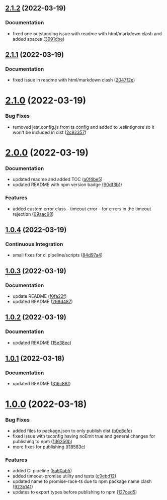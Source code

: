 ## [2.1.2](https://github.com/LaurenceStokes/timeout-promise/compare/v2.1.1...v2.1.2) (2022-03-19)


### Documentation

* fixed one outstanding issue with readme with html/markdown clash and added spaces ([3991dbe](https://github.com/LaurenceStokes/timeout-promise/commit/3991dbeb828b1b1ff54a05e5e72dc79f04cc39b7))



## [2.1.1](https://github.com/LaurenceStokes/timeout-promise/compare/v2.1.0...v2.1.1) (2022-03-19)


### Documentation

* fixed issue in readme with html/markdown clash ([2047f2e](https://github.com/LaurenceStokes/timeout-promise/commit/2047f2e266e09393aefb21eb2af356905f3cf5ac))



# [2.1.0](https://github.com/LaurenceStokes/timeout-promise/compare/v2.0.0...v2.1.0) (2022-03-19)


### Bug Fixes

* removed jest.config.js from ts config and added to .eslintignore so it won't be included in dist ([2c92357](https://github.com/LaurenceStokes/timeout-promise/commit/2c9235734fe56e5a205d49b8824276d246b45775))



# [2.0.0](https://github.com/LaurenceStokes/timeout-promise/compare/v1.0.4...v2.0.0) (2022-03-19)


### Documentation

* updated readme and added TOC ([a0f4be5](https://github.com/LaurenceStokes/timeout-promise/commit/a0f4be57cd00d871325f9c1ccdb04bdd0114c865))
* updated README with npm version badge ([90df3b1](https://github.com/LaurenceStokes/timeout-promise/commit/90df3b12d174f3544d8f2181ef3b25749daf3698))


### Features

* added custom error class - timeout error - for errors in the timeout rejection ([09aac98](https://github.com/LaurenceStokes/timeout-promise/commit/09aac98dc30f30edc7b474245242dd517f6a5ffc))



## [1.0.4](https://github.com/LaurenceStokes/timeout-promise/compare/v1.0.3...v1.0.4) (2022-03-19)


### Continuous Integration

* small fixes for ci pipeline/scripts ([84d97a4](https://github.com/LaurenceStokes/timeout-promise/commit/84d97a4cf40b22d5a9f7b4d0ef2048235855da7e))



## [1.0.3](https://github.com/LaurenceStokes/timeout-promise/compare/v1.0.2...v1.0.3) (2022-03-19)


### Documentation

* update README ([f0fa22f](https://github.com/LaurenceStokes/timeout-promise/commit/f0fa22f326bce43aa6b3edac1d294676c9e1f563))
* updated README ([298d487](https://github.com/LaurenceStokes/timeout-promise/commit/298d487464988c8bedd26761af2b6edb64668c9b))



## [1.0.2](https://github.com/LaurenceStokes/timeout-promise/compare/v1.0.1...v1.0.2) (2022-03-19)


### Documentation

* updated README ([15e38ec](https://github.com/LaurenceStokes/timeout-promise/commit/15e38ec58a39212a3ba9660a6ad19c22367202cc))



## [1.0.1](https://github.com/LaurenceStokes/timeout-promise/compare/v1.0.0...v1.0.1) (2022-03-18)


### Documentation

* updated README ([316c88f](https://github.com/LaurenceStokes/timeout-promise/commit/316c88fd449809e89e06fcd30c5d0fd0e44874b1))



# [1.0.0](https://github.com/LaurenceStokes/timeout-promise/compare/c9ebd12b60f4c42ddded03ccd84161907434704d...v1.0.0) (2022-03-18)


### Bug Fixes

* added files to package.json to only publish dist ([b0c6cfe](https://github.com/LaurenceStokes/timeout-promise/commit/b0c6cfeee40a723ae654f3222c6971e6d5ee617f))
* fixed issue with tsconfig having noEmit true and general changes for publishing to npm ([136350b](https://github.com/LaurenceStokes/timeout-promise/commit/136350bf50d9c42a6a1380e70ec08da4f0d2dc6a))
* more fixes for publishing ([f18583e](https://github.com/LaurenceStokes/timeout-promise/commit/f18583e3d08a0d4ae593efbc9bbca939dcaf456a))


### Features

* added CI pipeline ([5a60ab5](https://github.com/LaurenceStokes/timeout-promise/commit/5a60ab5073dca7aa05de0cc630718acbedb487d3))
* added timeout-promise utility and tests ([c9ebd12](https://github.com/LaurenceStokes/timeout-promise/commit/c9ebd12b60f4c42ddded03ccd84161907434704d))
* updated name to promise-race-ts due to npm package name clash ([923b141](https://github.com/LaurenceStokes/timeout-promise/commit/923b1410f30e5dbccbde05361ed941301dba28ba))
* updates to export types before publishing to npm ([127ced5](https://github.com/LaurenceStokes/timeout-promise/commit/127ced569e8b39dd94184199105fe03773abd791))



